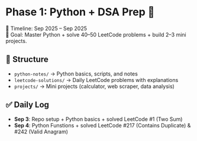 # Phase 1: Python + DSA Prep 🚀

📅 Timeline: Sep 2025 – Sep 2025  
📌 Goal: Master Python + solve 40–50 LeetCode problems + build 2–3 mini projects.

## 📂 Structure
- `python-notes/` → Python basics, scripts, and notes
- `leetcode-solutions/` → Daily LeetCode problems with explanations
- `projects/` → Mini projects (calculator, web scraper, data analysis)

## ✅ Daily Log
- **Sep 3**: Repo setup + Python basics + solved LeetCode #1 (Two Sum)
- **Sep 4**: Python Funstions + solved LeetCode #217 (Contains Duplicate) & #242 (Valid Anagram) 


